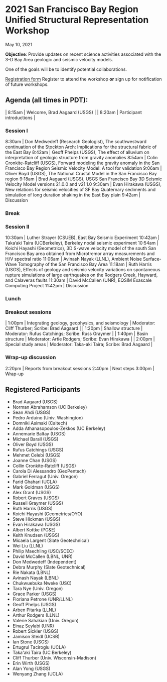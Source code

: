 # 2021 San Francisco Bay Region Unified Structural Representation Workshop

May 10, 2021

**Objective**: Provide updates on recent science activities associated
with the 3-D Bay Area geologic and seismic velocity models.

One of the goals will be to identify potential collaborations.

[Registration form](https://forms.office.com/Pages/ResponsePage.aspx?id=urWTBhhLe02TQfMvQApUlJ7tnuKbWLpOqv1ZgDmHxJVURFJDTzlWRUEyVFpYSjZIVFA5SFY1OVUxUS4u)
Register to attend the workshop **or** sign up for notification of
future workshops.


## Agenda (all times in PDT):

| 8:15am | Welcome, Brad Aagaard (USGS) |
| 8:20am | Participant introductions |

### Session I

8:30am | Don Medwedeff (Research Geologist), The southwestward continuation of the Stockton Arch: Implications for the structural fabric of the East Bay
8:42am | Geoff Phelps (USGS), The effect of alluvium on interpretation of geologic structure from gravity anomalies
8:54am | Colin Cronkite-Ratcliff (USGS), Forward modeling the gravity anomaly in the San Francisco Bay Region Seismic Velocity Model: A tool for validation
9:06am | Oliver Boyd (USGS), The National Crustal Model in the San Francisco Bay region
9:18am | Brad Aagaard (USGS), USGS San Francisco Bay 3D Seismic Velocity Model versions 21.0.0 and v21.1.0
9:30am | Evan Hirakawa (USGS), New relations for seismic velocities of SF Bay Quaternary sediments and simulation of long duration shaking in the East Bay plain
9:42am | Discussion

### Break

### Session II

10:30am | Luther Strayer (CSUEB), East Bay Seismic Experiment
10:42am | Taka’aki Taira (UCBerkeley), Berkeley nodal seismic experiment
10:54am | Koichi Hayashi (Geometrics), 3D S-wave velocity model of the south San Francisco Bay area obtained from Microtremor array measurements and H/V spectral ratio
11:06am | Avinash Nayak (LLNL), Ambient Noise Surface-Wave Tomography of the San Francisco Bay Area
11:18am | Ruth Harris (USGS), Effects of geology and seismic velocity variations on spontaneous rupture simulations of large earthquakes on the Rodgers Creek, Hayward, and Calaveras faults
11:30am | David McCallen (UNR), EQSIM Exascale Computing Project
11:42pm | Discussion

### Lunch

### Breakout sessions

| 1:00pm | Integrating geology, geophysics, and seismology | Moderator: Cliff Thurber; Scribe: Brad Aagaard |
| 1:20pm | Shallow structure | Moderator: Rufus Catchings; Scribe: Russ Graymer |
| 1:40pm | Basin structure | Moderator: Artie Rodgers; Scribe: Evan Hirakawa |
| 2:00pm | Special study areas | Moderator: Taka-aki Taira; Scribe: Brad Aagaard |

### Wrap-up discussion

2:20pm | Reports from breakout sessions
2:40pm | Next steps
3:00pm | Wrap-up


## Registered Participants

* Brad Aagaard (USGS)
* Norman Abrahamson	(UC Berkeley)
* Sean Ahdi (USGS)
* Pedro Arduino (Univ. Washington)
* Domniki Asimaki (Caltech)
* Adda Athanasopoulos-Zekkos (UC Berkeley)
* Annemarie Baltay (USGS)
* Michael Barall (USGS)
* Oliver Boyd (USGS)
* Rufus Catchings (USGS)
* Mehmet Celebi (USGS)
* Joanne Chan (USGS)
* Collin Cronkite-Ratcliff (USGS)
* Carola Di Alessandro (GeoPentech)
* Gabriel Ferragut (Univ. Oregon)
* Farid Ghahari (UCLA)
* Mark Goldman (USGS)
* Alex Grant (USGS)
* Robert Graves (USGS)
* Russell Graymer (USGS)
* Ruth Harris (USGS)
* Koichi Hayashi (Geometrics/OYO)
* Steve Hickman (USGS)
* Evan Hirakawa (USGS)
* Albert Kottke (PG&E)
* Keith Knudsen (USGS)
* Micaela Largent (Slate Geotechnical)
* Wei Liu (LLNL)
* Philip Maechling (USC/SCEC)
* David McCallen (LBNL, UNR)
* Don Medwedeff (Independent)
* Debra Murphy (Slate Geotechnical)
* Rie Nakata (LBNL)
* Avinash Nayak (LBNL)
* Chukwuebuka Nweke (USC)
* Tara Nye (Univ. Oregon)
* Grace Parker (USGS)
* Floriana Petrone (UNR/LLNL)
* Geoff Phelps (USGS)
* Arben Pitarka (LLNL)
* Arthur Rodgers (LLNL)
* Valerie Sahakian (Univ. Oregon)
* Elnaz Seylabi (UNR)
* Robert Sickler (USGS)
* Jamison Steidl (UCSB)
* Ian Stone (USGS)
* Ertugrul Taciroglu (UCLA)
* Taka'aki Taira (UC Berkeley)
* Cliff Thurber (Univ. Wisconsin-Madison)
* Erin Wirth (USGS)
* Alan Yong (USGS)
* Wenyang Zhang (UCLA)
